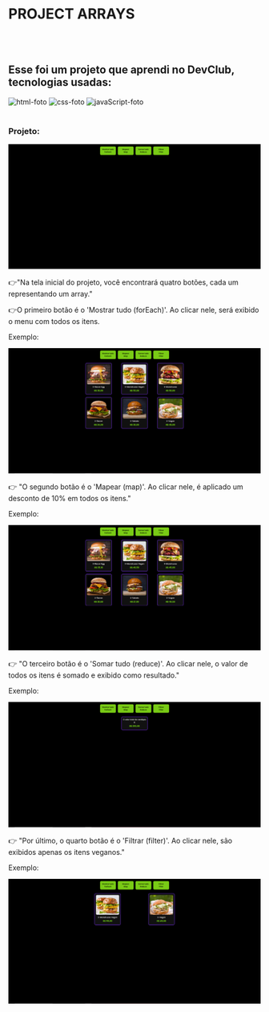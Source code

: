 <h1>PROJECT ARRAYS</h1>
<br>
<br>
<h2>Esse foi um projeto que aprendi no DevClub, tecnologias usadas:</h2>
<img src="https://img.shields.io/badge/HTML-239120?style=for-the-badge&logo=html5&logoColor=white" alt="html-foto" />
<img src="https://img.shields.io/badge/CSS3-1572B6?style=for-the-badge&logo=css3&logoColor=white" alt="css-foto" />
<img src="https://img.shields.io/badge/JavaScript-F7DF1E?style=for-the-badge&logo=javascript&logoColor=black" alt="javaScript-foto" />
<br>
<br>
<h3>Projeto:</h3>
<img src="https://github.com/GabrielSNasc/DevClub-javascript-project-arrays/blob/master/assets/Project%20arrays%20tela%20inicial.png?raw=true" alt="foto-do-projeto">
<p>👉"Na tela inicial do projeto, você encontrará quatro botões, cada um representando um array."</p>
<p> 👉O primeiro botão é o 'Mostrar tudo (forEach)'. Ao clicar nele, será exibido o menu com todos os itens.</p>
<p>Exemplo:</p>
<img src="https://github.com/GabrielSNasc/DevClub-javascript-project-arrays/blob/master/assets/Project%20arrays%20mostrar%20tudo%20foreach.png?raw=truehttps://github.com/GabrielSNasc/DevClub-javascript-project-arrays/blob/master/assets/Project%20arrays%20mostrar%20tudo%20foreach.png?raw=true" alt="Exemplo-ForEach">
<p>👉 "O segundo botão é o 'Mapear (map)'. Ao clicar nele, é aplicado um desconto de 10% em todos os itens."</p>
<P>Exemplo:</P>
<img src="https://github.com/GabrielSNasc/DevClub-javascript-project-arrays/blob/master/assets/Project%20arrays%20mapear%20map.png?raw=true" alt="Exemplo-Map">
<p>👉 "O terceiro botão é o 'Somar tudo (reduce)'. Ao clicar nele, o valor de todos os itens é somado e exibido como resultado."</p>
<p>Exemplo:</p>
<img src="https://github.com/GabrielSNasc/DevClub-javascript-project-arrays/blob/master/assets/project%20arrays%20somar%20tudo%20reduce.png?raw=true" alt="Exemplo-Reduce">
<p>👉 "Por último, o quarto botão é o 'Filtrar (filter)'. Ao clicar nele, são exibidos apenas os itens veganos."</p>
<p>Exemplo:</p>
<img src="https://github.com/GabrielSNasc/DevClub-javascript-project-arrays/blob/master/assets/project%20arrays%20filtrar%20filter.png?raw=true" alt="Exemplo-Filter">
